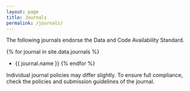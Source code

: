```yaml
---
layout: page
title: Journals
permalink: /journals/
---
```

The following journals endorse the Data and Code Availability Standard.

{% for journal in site.data.journals %}
- {{ journal.name }}
{% endfor %}

Individual journal policies may differ slightly. To ensure full compliance, check the policies and submission guidelines of the journal.

